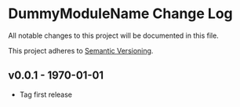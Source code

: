 # DummyModuleName Change Log

All notable changes to this project will be documented in this file.

This project adheres to [Semantic Versioning](CONTRIBUTING.md).


## v0.0.1 - 1970-01-01
- Tag first release
